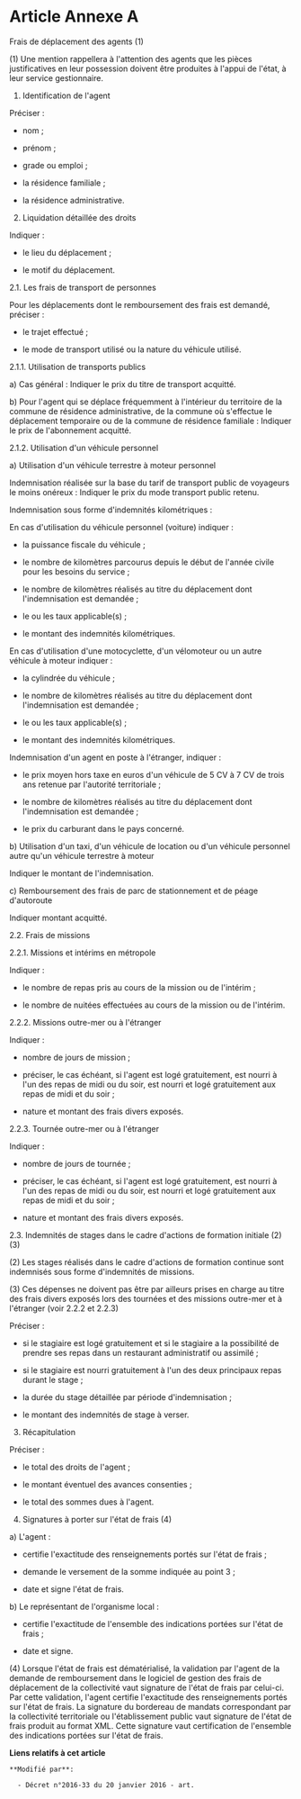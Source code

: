 # Article Annexe A

Frais de déplacement des agents (1)

(1) Une mention rappellera à l'attention des agents que les pièces justificatives en leur possession doivent être produites à
l'appui de l'état, à leur service gestionnaire.

1. Identification de l'agent

Préciser :

- nom ;

- prénom ;

- grade ou emploi ;

- la résidence familiale ;

- la résidence administrative.

2. Liquidation détaillée des droits

Indiquer :

- le lieu du déplacement ;

- le motif du déplacement.

2.1. Les frais de transport de personnes

Pour les déplacements dont le remboursement des frais est demandé, préciser :

- le trajet effectué ;

- le mode de transport utilisé ou la nature du véhicule utilisé.

2.1.1. Utilisation de transports publics

a) Cas général : Indiquer le prix du titre de transport acquitté.

b) Pour l'agent qui se déplace fréquemment à l'intérieur du territoire de la commune de résidence administrative, de la
commune où s'effectue le déplacement temporaire ou de la commune de résidence familiale : Indiquer le prix de l'abonnement
acquitté.

2.1.2. Utilisation d'un véhicule personnel

a) Utilisation d'un véhicule terrestre à moteur personnel

Indemnisation réalisée sur la base du tarif de transport public de voyageurs le moins onéreux : Indiquer le prix du mode
transport public retenu.

Indemnisation sous forme d'indemnités kilométriques :

En cas d'utilisation du véhicule personnel (voiture) indiquer :

- la puissance fiscale du véhicule ;

- le nombre de kilomètres parcourus depuis le début de l'année civile pour les besoins du service ;

- le nombre de kilomètres réalisés au titre du déplacement dont l'indemnisation est demandée ;

- le ou les taux applicable(s) ;

- le montant des indemnités kilométriques.

En cas d'utilisation d'une motocyclette, d'un vélomoteur ou un autre véhicule à moteur indiquer :

- la cylindrée du véhicule ;

- le nombre de kilomètres réalisés au titre du déplacement dont l'indemnisation est demandée ;

- le ou les taux applicable(s) ;

- le montant des indemnités kilométriques.

Indemnisation d'un agent en poste à l'étranger, indiquer :

- le prix moyen hors taxe en euros d'un véhicule de 5 CV à 7 CV de trois ans retenue par l'autorité territoriale ;

- le nombre de kilomètres réalisés au titre du déplacement dont l'indemnisation est demandée ;

- le prix du carburant dans le pays concerné.

b) Utilisation d'un taxi, d'un véhicule de location ou d'un véhicule personnel autre qu'un véhicule terrestre à moteur

Indiquer le montant de l'indemnisation.

c) Remboursement des frais de parc de stationnement et de péage d'autoroute

Indiquer montant acquitté.

2.2. Frais de missions

2.2.1. Missions et intérims en métropole

Indiquer :

- le nombre de repas pris au cours de la mission ou de l'intérim ;

- le nombre de nuitées effectuées au cours de la mission ou de l'intérim.

2.2.2. Missions outre-mer ou à l'étranger

Indiquer :

- nombre de jours de mission ;

- préciser, le cas échéant, si l'agent est logé gratuitement, est nourri à l'un des repas de midi ou du soir, est nourri et
logé gratuitement aux repas de midi et du soir ;

- nature et montant des frais divers exposés.

2.2.3. Tournée outre-mer ou à l'étranger

Indiquer :

- nombre de jours de tournée ;

- préciser, le cas échéant, si l'agent est logé gratuitement, est nourri à l'un des repas de midi ou du soir, est nourri et
logé gratuitement aux repas de midi et du soir ;

- nature et montant des frais divers exposés.

2.3. Indemnités de stages dans le cadre d'actions de formation initiale (2) (3)

(2) Les stages réalisés dans le cadre d'actions de formation continue sont indemnisés sous forme d'indemnités de missions.

(3) Ces dépenses ne doivent pas être par ailleurs prises en charge au titre des frais divers exposés lors des tournées et des
missions outre-mer et à l'étranger (voir 2.2.2 et 2.2.3)

Préciser :

- si le stagiaire est logé gratuitement et si le stagiaire a la possibilité de prendre ses repas dans un restaurant
administratif ou assimilé ;

- si le stagiaire est nourri gratuitement à l'un des deux principaux repas durant le stage ;

- la durée du stage détaillée par période d'indemnisation ;

- le montant des indemnités de stage à verser.

3. Récapitulation

Préciser :

- le total des droits de l'agent ;

- le montant éventuel des avances consenties ;

- le total des sommes dues à l'agent.

4. Signatures à porter sur l'état de frais (4)

a) L'agent :

- certifie l'exactitude des renseignements portés sur l'état de frais ;

- demande le versement de la somme indiquée au point 3 ;

- date et signe l'état de frais.

b) Le représentant de l'organisme local :

- certifie l'exactitude de l'ensemble des indications portées sur l'état de frais ;

- date et signe.

(4) Lorsque l'état de frais est dématérialisé, la validation par l'agent de la demande de remboursement dans le logiciel de
gestion des frais de déplacement de la collectivité vaut signature de l'état de frais par celui-ci. Par cette validation,
l'agent certifie l'exactitude des renseignements portés sur l'état de frais. La signature du bordereau de mandats
correspondant par la collectivité territoriale ou l'établissement public vaut signature de l'état de frais produit au format
XML. Cette signature vaut certification de l'ensemble des indications portées sur l'état de frais.

**Liens relatifs à cet article**

	**Modifié par**:

	  - Décret n°2016-33 du 20 janvier 2016 - art.
